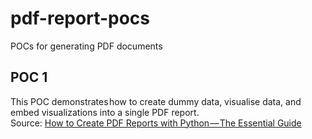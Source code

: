 # pdf-report-pocs
POCs for generating PDF documents

## POC 1
This POC demonstrates how to create dummy data, visualise data, and embed visualizations into a single PDF report.  
Source: [How to Create PDF Reports with Python — The Essential Guide](https://betterdatascience.com/create-pdf-reports-with-python/amp/)
